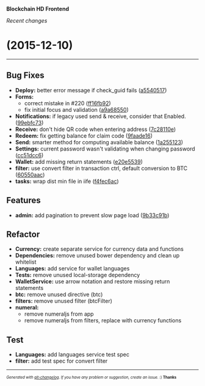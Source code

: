 __Blockchain HD Frontend__

_Recent changes_

#   (2015-12-10)



---

## Bug Fixes

- **Deploy:** better error message if check_guid fails
  ([a5540517](https://github.com/blockchain/My-Wallet-HD-Frontend/commit/a55405176ca63a008967037049a695ea6289b950))
- **Forms:**
  - correct mistake in #220
  ([ff16fb92](https://github.com/blockchain/My-Wallet-HD-Frontend/commit/ff16fb92613be7dfd90c3695265f78a3278c10ee))
  - fix initial focus and validation
  ([a9a68550](https://github.com/blockchain/My-Wallet-HD-Frontend/commit/a9a685504aa2d0f523abbf0e8127d9356864480f))
- **Notifications:** if legacy used send & receive, consider that Enabled.
  ([99ebfc73](https://github.com/blockchain/My-Wallet-HD-Frontend/commit/99ebfc73413e2a8006eb50def6ddc95d060334f1))
- **Receive:** don't hide QR code when entering address
  ([7c28110e](https://github.com/blockchain/My-Wallet-HD-Frontend/commit/7c28110e77545015260cb3356c5ffb8ecddf5814))
- **Redeem:** fix getting balance for claim code
  ([9faade16](https://github.com/blockchain/My-Wallet-HD-Frontend/commit/9faade1691f725a67f2f9df005c997ce87eb2f52))
- **Send:** smarter method for computing available balance
  ([1a255123](https://github.com/blockchain/My-Wallet-HD-Frontend/commit/1a2551239f84e56db4af6a715503719baaf92acf))
- **Settings:** current password wasn't validating when changing password
  ([cc51dcc6](https://github.com/blockchain/My-Wallet-HD-Frontend/commit/cc51dcc6fd8d4777c148d92942ea71258222c064))
- **Wallet:** add missing return statements
  ([e20e5539](https://github.com/blockchain/My-Wallet-HD-Frontend/commit/e20e553930173b26970f7ef82a6f18629526f122))
- **filter:** use convert filter in transaction ctrl, default conversion to BTC
  ([60550aac](https://github.com/blockchain/My-Wallet-HD-Frontend/commit/60550aac58f6dbf1133b559f9f81099b0e807a15))
- **tasks:** wrap dist min file in iife
  ([f4fec6ac](https://github.com/blockchain/My-Wallet-HD-Frontend/commit/f4fec6accaed4aa2e68b7b767c21a8474d8606dd))


## Features

- **admin:** add pagination to prevent slow page load
  ([9b33c91b](https://github.com/blockchain/My-Wallet-HD-Frontend/commit/9b33c91b4adb03ec7c454dc98a5ca7205e2bb9a3))


## Refactor

- **Currency:** create separate service for currency data and functions
- **Dependencies:** remove unused bower dependency and clean up whitelist
- **Languages:** add service for wallet languages
- **Tests:** remove unused local-storage dependency
- **WalletService:** use arrow notation and restore missing return statements
- **btc:** remove unused directive (btc)
- **filters:** remove unused filter (btcFilter)
- **numeral:**
  - remove numeraljs from app
  - remove numeraljs from filters, replace with currency functions


## Test

- **Languages:** add languages service test spec
- **filter:** add test spec for convert filter



---
<sub><sup>*Generated with [git-changelog](https://github.com/rafinskipg/git-changelog). If you have any problem or suggestion, create an issue.* :) **Thanks** </sub></sup>